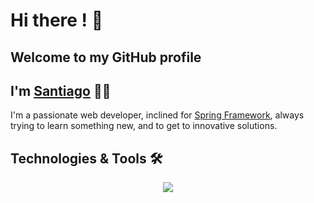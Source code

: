 # Hi there ! 👋
## Welcome to my GitHub profile

## I'm [Santiago](https://github.com/Santiago-MH04) 👨‍💻  
I'm a passionate web developer, inclined for [Spring Framework](https://spring.io/), always trying to learn something new, and to get to innovative solutions.

## Technologies & Tools 🛠
<p align="center">
  <a href="https://skillicons.dev">
    <img src="https://skillicons.dev/icons?i=git,bash,bootstrap,codepen,discord,docker,figma,git,github,githubactions,hibernate,html,css,idea,java,js,ts,latex,maven,mongodb,mysql,notion,npm,postman,react,sass,spring,tailwind,vite,vscode&theme=dark" 
    />
  </a>
</p>


<!-- ## Most relevant projects ⭐  
- [Proyecto 1](enlace): Breve descripción del proyecto.  
- [Proyecto 2](enlace): Breve descripción del proyecto.
-->


<!--
**Santiago-MH04/Santiago-MH04** is a ✨ _special_ ✨ repository because its `README.md` (this file) appears on your GitHub profile.

Here are some ideas to get you started:

- 🔭 I’m currently working on ...
- 🌱 I’m currently learning ...
- 👯 I’m looking to collaborate on ...
- 🤔 I’m looking for help with ...
- 💬 Ask me about ...
- 📫 How to reach me: ...
- 😄 Pronouns: ...
- ⚡ Fun fact: ...
-->
